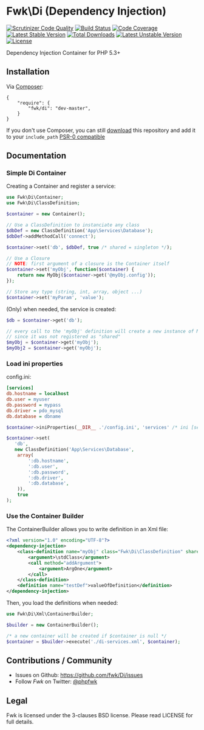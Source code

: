 # Fwk\Di (Dependency Injection)

[![Scrutinizer Code Quality](https://scrutinizer-ci.com/g/fwk/Di/badges/quality-score.png?s=1f384822977a9e5c941466034ab35a2266d132d4)](https://scrutinizer-ci.com/g/fwk/Di/)
[![Build Status](https://secure.travis-ci.org/fwk/Di.png?branch=master)](http://travis-ci.org/fwk/Di)
[![Code Coverage](https://scrutinizer-ci.com/g/fwk/Di/badges/coverage.png?s=1bd36bba6a4e9e86d219c91fcaef55c846f676a1)](https://scrutinizer-ci.com/g/fwk/Di/)
[![Latest Stable Version](https://poser.pugx.org/fwk/di/v/stable.png)](https://packagist.org/packages/fwk/di) 
[![Total Downloads](https://poser.pugx.org/fwk/di/downloads.png)](https://packagist.org/packages/fwk/di) 
[![Latest Unstable Version](https://poser.pugx.org/fwk/di/v/unstable.png)](https://packagist.org/packages/fwk/di) 
[![License](https://poser.pugx.org/fwk/di/license.png)](https://packagist.org/packages/fwk/di)

Dependency Injection Container for PHP 5.3+ 

## Installation

Via [Composer](http://getcomposer.org):

```
{
    "require": {
        "fwk/di": "dev-master",
    }
}
```

If you don't use Composer, you can still [download](https://github.com/fwk/Di/zipball/master) this repository and add it
to your ```include_path``` [PSR-0 compatible](https://github.com/php-fig/fig-standards/blob/master/accepted/PSR-0.md)

## Documentation

### Simple Di Container

Creating a Container and register a service:

``` php
use Fwk\Di\Container;
use Fwk\Di\ClassDefinition;

$container = new Container();

// Use a ClassDefinition to instanciate any class
$dbDef = new ClassDefinition('App\Services\Database');
$dbDef->addMethodCall('connect');

$container->set('db', $dbDef, true /* shared = singleton */);

// Use a Closure
// NOTE: first argument of a closure is the Container itself
$container->set('myObj', function($container) {
    return new MyObj($container->get('@myObj.config'));
});

// Store any type (string, int, array, object ...) 
$container->set('myParam', 'value');
```

(Only) when needed, the service is created:

``` php
$db = $container->get('db');

// every call to the 'myObj' definition will create a new instance of MyObj
// since it was not registered as "shared"
$myObj = $container->get('myObj');
$myObj2 = $container->get('myObj');
```

### Load ini properties

config.ini:

``` ini
[services]
db.hostname = localhost
db.user = myuser
db.password = mypass
db.driver = pdo_mysql
db.database = dbname
```

``` php
$container->iniProperties(__DIR__ .'/config.ini', 'services' /* ini [section] */);

$container->set(
   'db',
   new ClassDefinition('App\Services\Database', 
    array(
        ':db.hostname', 
        ':db.user', 
        ':db.password',
        ':db.driver', 
        ':db.database', 
    )),
    true
);
```

### Use the Container Builder

The ContainerBuilder allows you to write definition in an Xml file:

``` xml
<?xml version="1.0" encoding="UTF-8"?>
<dependency-injection>
    <class-definition name="myObj" class="Fwk\Di\ClassDefinition" shared="true">
        <argument>\stdClass</argument>
        <call method="addArgument">
            <argument>ArgOne</argument>
        </call>
    </class-definition>
    <definition name="testDef">valueOfDefinition</definition>
</dependency-injection>
```

Then, you load the definitions when needed:
``` php
use Fwk\Di\Xml\ContainerBuilder;

$builder = new ContainerBuilder();

/* a new container will be created if $container is null */
$container = $builder->execute('./di-services.xml', $container);
```

## Contributions / Community

- Issues on Github: https://github.com/fwk/Di/issues
- Follow *Fwk* on Twitter: [@phpfwk](https://twitter.com/phpfwk)

## Legal 

Fwk is licensed under the 3-clauses BSD license. Please read LICENSE for full details.
